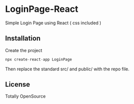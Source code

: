 # LoginPage-React
Simple Login Page using React ( css included )

## Installation
Create the project
```js
npx create-react-app LoginPage
```
Then replace the standard src/ and public/ with the repo file.

## License
Totally OpenSource
